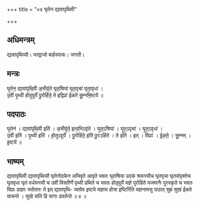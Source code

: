 +++
title = "०४ घृतेन द्यावापृथिवी"

+++
## अधिमन्त्रम्
द्यावापृथिव्यौ। भरद्वाजो बार्हस्पत्यः। जगती।

## मन्त्रः
घृ॒तेन॒ द्यावा॑पृथि॒वी अ॒भीवृ॑ते घृत॒श्रिया॑ घृत॒पृचा॑ घृता॒वृधा॑ ।  
उ॒र्वी पृ॒थ्वी हो॑तृ॒वूर्ये॑ पु॒रोहि॑ते॒ ते इद्विप्रा॑ ईळते सु॒म्नमि॒ष्टये॑ ॥

## पदपाठः
घृ॒तेन॑ । द्यावा॑पृथि॒वी इति॑ । अ॒भीवृ॑ते॒ इत्य॒भिऽवृ॑ते । घृ॒त॒ऽश्रिया॑ । घृ॒त॒ऽपृचा॑ । घृ॒त॒ऽवृधा॑ ।  
उ॒र्वी इति॑ । पृ॒थ्वी इति॑ । हो॒तृ॒ऽवूर्ये॑ । पु॒रोहि॑ते॒ इति॑ पु॒रःऽहि॑ते । ते इति॑ । इत् । विप्राः॑ । ई॒ळ॒ते॒ । सु॒म्नम् । इ॒ष्टये॑ ॥

## भाष्यम्
द्यावापृथिवी द्यावापृथिव्यौ घृतेनोदकेन अभिवृते आवृते भवतः घृतश्रिया उदकं श्रयन्त्यौच घृतपृचा घृतसंपृक्तेच घृतवृधा घृतं वर्धयन्त्यौ च उर्वी विस्तीर्णे पृथ्वी प्रथिते च भवतः होतृवूर्ये यज्ञे पुरोहिते यजमानैः पुरस्कृते च भवतः विप्राः प्राज्ञाः स्तोतारः ते इत् द्यावापृथि- व्यावेव इष्टये यज्ञाय होत्रा इष्टिरिति यज्ञनामसु पाठात् सुम्रं सुखं ईळते याचन्ते । सुखे सति हि यागाः प्रवर्तन्ते ॥ ४ ॥